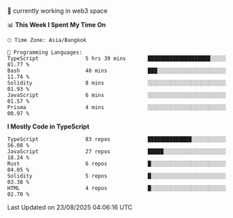 🔭 currently working in web3 space

<!--START_SECTION:waka-->
📊 **This Week I Spent My Time On** 

```text
🕑︎ Time Zone: Asia/Bangkok

💬 Programming Languages: 
TypeScript               5 hrs 39 mins       ████████████████████░░░░░   81.77 % 
Bash                     48 mins             ███░░░░░░░░░░░░░░░░░░░░░░   11.74 % 
Solidity                 8 mins              ░░░░░░░░░░░░░░░░░░░░░░░░░   01.93 % 
JavaScript               6 mins              ░░░░░░░░░░░░░░░░░░░░░░░░░   01.57 % 
Prisma                   4 mins              ░░░░░░░░░░░░░░░░░░░░░░░░░   00.97 % 
```

**I Mostly Code in TypeScript** 

```text
TypeScript               83 repos            ██████████████░░░░░░░░░░░   56.08 % 
JavaScript               27 repos            █████░░░░░░░░░░░░░░░░░░░░   18.24 % 
Rust                     6 repos             █░░░░░░░░░░░░░░░░░░░░░░░░   04.05 % 
Solidity                 5 repos             █░░░░░░░░░░░░░░░░░░░░░░░░   03.38 % 
HTML                     4 repos             █░░░░░░░░░░░░░░░░░░░░░░░░   02.70 % 
```




 Last Updated on 23/08/2025 04:06:16 UTC
<!--END_SECTION:waka-->
